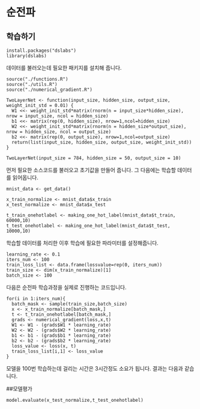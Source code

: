 # 순전파

## 학습하기

```
install.packages("dslabs")
library(dslabs)
```

데이터를 불러오는데 필요한 패키지를 설치해 줍니다.

```
source("./functions.R")
source("./utils.R")
source("./numerical_gradient.R")

TwoLayerNet <- function(input_size, hidden_size, output_size, weight_init_std = 0.01) {
  W1 <<- weight_init_std*matrix(rnorm(n = input_size*hidden_size), nrow = input_size, ncol = hidden_size)
  b1 <<- matrix(rep(0, hidden_size), nrow=1,ncol=hidden_size)
  W2 <<- weight_init_std*matrix(rnorm(n = hidden_size*output_size), nrow = hidden_size, ncol = output_size)
  b2 <<- matrix(rep(0, output_size), nrow=1,ncol=output_size)
  return(list(input_size, hidden_size, output_size, weight_init_std))
}

TwoLayerNet(input_size = 784, hidden_size = 50, output_size = 10)
```

먼저 필요한 소스코드를 불러오고 초기값을 만들어 줍니다. 그 다음에는 학습할 데이터를 읽어옵니다.

```
mnist_data <- get_data()

x_train_normalize <- mnist_data$x_train
x_test_normalize <- mnist_data$x_test

t_train_onehotlabel <- making_one_hot_label(mnist_data$t_train, 60000,10)
t_test_onehotlabel <- making_one_hot_label(mnist_data$t_test, 10000,10)
```

학습할 데이터를 처리한 이후 학습에 필요한 파라미터를 설정해줍니다.

```
learning_rate <- 0.1
iters_num <- 100
train_loss_list <- data.frame(lossvalue=rep(0, iters_num))
train_size <- dim(x_train_normalize)[1]
batch_size <- 100
```

다음은 순전파 학습과정을 실제로 진행하는 코드입니다.

```
for(i in 1:iters_num){
  batch_mask <- sample(train_size,batch_size)
  x <- x_train_normalize[batch_mask,]
  t <- t_train_onehotlabel[batch_mask,]
  grads <- numerical_gradient(loss,x,t)
  W1 <- W1 - (grads$W1 * learning_rate)
  W2 <- W2 - (grads$W2 * learning_rate)
  b1 <- b1 - (grads$b1 * learning_rate)
  b2 <- b2 - (grads$b2 * learning_rate)
  loss_value <- loss(x, t)
  train_loss_list[i,1] <- loss_value
}

```

모델을 100번 학습하는데 걸리는 시간은 3시간정도 소요가 됩니다. 결과는 다음과 같습니다.

##모델평가

```
model.evaluate(x_test_normalize,t_test_onehotlabel)
```
